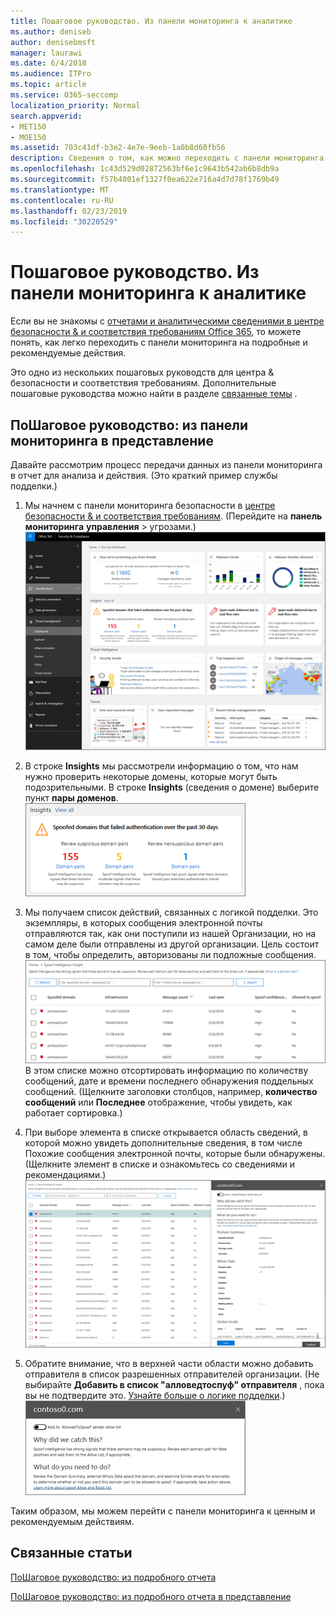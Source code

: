 ```yaml
---
title: Пошаговое руководство. Из панели мониторинга к аналитике
ms.author: deniseb
author: denisebmsft
manager: laurawi
ms.date: 6/4/2018
ms.audience: ITPro
ms.topic: article
ms.service: O365-seccomp
localization_priority: Normal
search.appverid:
- MET150
- MOE150
ms.assetid: 703c41df-b3e2-4e7e-9eeb-1a0b8d60fb56
description: Сведения о том, как можно переходить с панели мониторинга в представление о рекомендуемых действиях &amp; в центре безопасности и соответствия требованиям.
ms.openlocfilehash: 1c43d529d02872563bf6e1c9643b542ab6b8db9a
ms.sourcegitcommit: f57b4001ef1327f0ea622e716a4d7d78f1769b49
ms.translationtype: MT
ms.contentlocale: ru-RU
ms.lasthandoff: 02/23/2019
ms.locfileid: "30220529"
---
```

# <a name="walkthrough---from-a-dashboard-to-an-insight"></a>Пошаговое руководство. Из панели мониторинга к аналитике

Если вы не знакомы с [отчетами и аналитическими сведениями в центре безопасности &amp; и соответствия требованиям Office 365](reports-and-insights-in-security-and-compliance.md), то можете понять, как легко переходить с панели мониторинга на подробные и рекомендуемые действия. 
  
Это одно из нескольких пошаговых руководств для центра &amp; безопасности и соответствия требованиям. Дополнительные пошаговые руководства можно найти в разделе [связанные темы](#related-topics) . 
  
## <a name="walkthrough-from-a-dashboard-to-an-insight"></a>ПоШаговое руководство: из панели мониторинга в представление

Давайте рассмотрим процесс передачи данных из панели мониторинга в отчет для анализа и действия. (Это краткий пример [](learn-about-spoof-intelligence.md) службы подделки.) 
  
1. Мы начнем с панели мониторинга безопасности в [центре безопасности &amp; и соответствия требованиям](https://protection.office.com). (Перейдите на **панель мониторинга** **управления** \> угрозами.)<br>![В центре безопасности &amp; и соответствия требованиям выберите панель мониторинга \> управления угрозами](media/05a38660-eb13-4960-a266-11809c453d95.png)<br>
  
2. В строке **Insights** мы рассмотрели информацию о том, что нам нужно проверить некоторые домены, которые могут быть подозрительными. В строке **Insights** (сведения о домене) выберите пункт **пары доменов**.<br>![В строке Insights упоминаются потенциальные проблемы подмены](media/dd1d0cb3-3201-45d7-b41d-18a0944fe85d.png)<br>
  
3. Мы получаем список действий, связанных с логикой подделки. Это экземпляры, в которых сообщения электронной почты отправляются так, как они поступили из нашей Организации, но на самом деле были отправлены из другой организации. Цель состоит в том, чтобы определить, авторизованы ли подложные сообщения.<br>![Советы по подДелке](media/a2e2b4fd-0c1e-499f-8401-cf3089da82fa.png)<br>В этом списке можно отсортировать информацию по количеству сообщений, дате и времени последнего обнаружения поддельных сообщений. (Щелкните заголовки столбцов, например, **количество сообщений** или **Последнее** отображение, чтобы увидеть, как работает сортировка.) 
    
4. При выборе элемента в списке открывается область сведений, в которой можно увидеть дополнительные сведения, в том числе Похожие сообщения электронной почты, которые были обнаружены. (Щелкните элемент в списке и ознакомьтесь со сведениями и рекомендациями.)<br>![При выборе элемента открывается область сведений](media/7ad1faa5-6ca2-474e-a609-eb275e0a8e59.png)<br>
  
5. Обратите внимание, что в верхней части области можно добавить отправителя в список разрешенных отправителей организации. (Не выбирайте **Добавить в список "алловедтоспуф" отправителя** , пока вы не подтвердите это. [Узнайте больше о логике подделки](learn-about-spoof-intelligence.md).)<br>![Вы можете авторизовать отправителя](media/caf0c20a-6047-486d-8060-5a229a3de49f.png)
  
Таким образом, мы можем перейти с панели мониторинга к ценным и рекомендуемым действиям.
  
## <a name="related-topics"></a>Связанные статьи

[ПоШаговое руководство: из подробного отчета](from-an-insight-to-a-detailed-report.md)
  
[ПоШаговое руководство: из подробного отчета в представление](from-a-detailed-report-to-an-insight.md)
  

